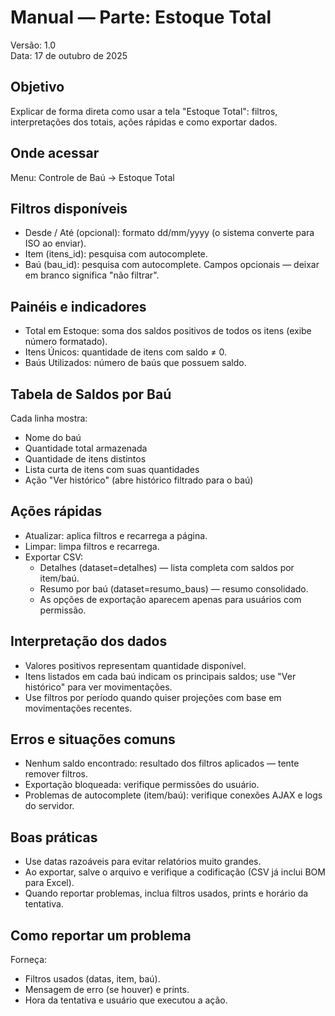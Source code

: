 # Manual — Parte: Estoque Total

Versão: 1.0  
Data: 17 de outubro de 2025

## Objetivo
Explicar de forma direta como usar a tela "Estoque Total": filtros, interpretações dos totais, ações rápidas e como exportar dados.

## Onde acessar
Menu: Controle de Baú → Estoque Total

## Filtros disponíveis
- Desde / Até (opcional): formato dd/mm/yyyy (o sistema converte para ISO ao enviar).
- Item (itens_id): pesquisa com autocomplete.
- Baú (bau_id): pesquisa com autocomplete.
Campos opcionais — deixar em branco significa "não filtrar".

## Painéis e indicadores
- Total em Estoque: soma dos saldos positivos de todos os itens (exibe número formatado).
- Itens Únicos: quantidade de itens com saldo ≠ 0.
- Baús Utilizados: número de baús que possuem saldo.

## Tabela de Saldos por Baú
Cada linha mostra:
- Nome do baú
- Quantidade total armazenada
- Quantidade de itens distintos
- Lista curta de itens com suas quantidades
- Ação "Ver histórico" (abre histórico filtrado para o baú)

## Ações rápidas
- Atualizar: aplica filtros e recarrega a página.
- Limpar: limpa filtros e recarrega.
- Exportar CSV:
  - Detalhes (dataset=detalhes) — lista completa com saldos por item/baú.
  - Resumo por baú (dataset=resumo_baus) — resumo consolidado.
  - As opções de exportação aparecem apenas para usuários com permissão.

## Interpretação dos dados
- Valores positivos representam quantidade disponível.
- Itens listados em cada baú indicam os principais saldos; use "Ver histórico" para ver movimentações.
- Use filtros por período quando quiser projeções com base em movimentações recentes.

## Erros e situações comuns
- Nenhum saldo encontrado: resultado dos filtros aplicados — tente remover filtros.
- Exportação bloqueada: verifique permissões do usuário.
- Problemas de autocomplete (item/baú): verifique conexões AJAX e logs do servidor.

## Boas práticas
- Use datas razoáveis para evitar relatórios muito grandes.
- Ao exportar, salve o arquivo e verifique a codificação (CSV já inclui BOM para Excel).
- Quando reportar problemas, inclua filtros usados, prints e horário da tentativa.

## Como reportar um problema
Forneça:
- Filtros usados (datas, item, baú).
- Mensagem de erro (se houver) e prints.
- Hora da tentativa e usuário que executou a ação.
